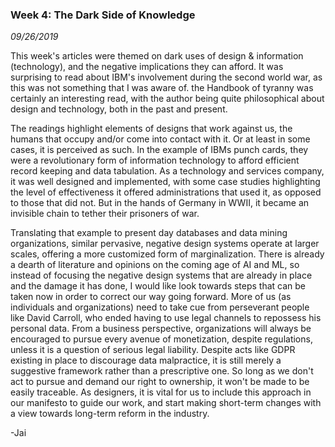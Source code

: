 ### Week 4: The Dark Side of Knowledge
_09/26/2019_

This week's articles were themed on dark uses of design & information (technology), and the negative implications they can afford. It was surprising to read about IBM's involvement during the second world war, as this was not something that I was aware of. the Handbook of tyranny was certainly an interesting read, with the author being quite philosophical about design and technology, both in the past and present.

The readings highlight elements of designs that work against us, the humans that occupy and/or come into contact with it. Or at least in some cases, it is perceived as such. In the example of IBMs punch cards, they were a revolutionary form of information technology to afford efficient record keeping and data tabulation. As a technology and services company, it was well designed and implemented, with some case studies highlighting the level of effectiveness it offered administrations that used it, as opposed to those that did not. But in the hands of Germany in WWII, it became an invisible chain to tether their prisoners of war.

Translating that example to present day databases and data mining organizations, similar pervasive, negative design systems operate at larger scales, offering a more customized form of marginalization. There is already a dearth of literature and opinions on the coming age of AI and ML, so instead of focusing the negative design systems that are already in place and the damage it has done, I would like look towards steps that can be taken now in order to correct our way going forward. More of us (as individuals and organizations) need to take cue from perseverant people like David Carroll, who ended having to use legal channels to repossess his personal data. From a business perspective, organizations will always be encouraged to pursue every avenue of monetization, despite regulations, unless it is a question of serious legal liability. Despite acts like GDPR existing in place to discourage data malpractice, it is still merely a suggestive framework rather than a prescriptive one. So long as we don't act to pursue and demand our right to ownership, it won't be made to be easily traceable. As designers, it is vital for us to include this approach in our manifesto to guide our work, and start making short-term changes with a view towards long-term reform in the industry.

\-Jai
